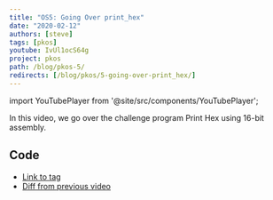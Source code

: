 ```yaml
---
title: "OS5: Going Over print_hex"
date: "2020-02-12"
authors: [steve]
tags: [pkos]
youtube: IvUl1ocS64g
project: pkos
path: /blog/pkos-5/
redirects: [/blog/pkos/5-going-over-print_hex/]
---
```


import YouTubePlayer from '@site/src/components/YouTubePlayer';

<YouTubePlayer youtubeLink={frontmatter.youtube} />

In this video, we go over the challenge program Print Hex using 16-bit assembly.

<!--truncate-->

## Code

- [Link to tag](https://github.com/pagekeysolutions/pkos/releases/tag/vid%2Fos005)
- [Diff from previous video](https://github.com/pagekeysolutions/pkos/compare/vid/os004..vid/os005)

